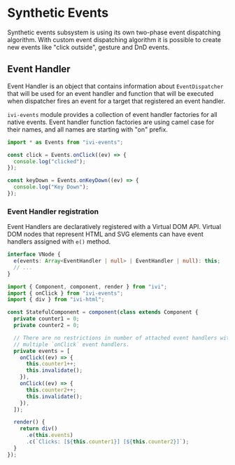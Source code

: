 # Synthetic Events

Synthetic events subsystem is using its own two-phase event dispatching algorithm. With custom event dispatching
algorithm it is possible to create new events like "click outside", gesture and DnD events.

## Event Handler

Event Handler is an object that contains information about `EventDispatcher` that will be used for an event handler
and function that will be executed when dispatcher fires an event for a target that registered an event handler.

`ivi-events` module provides a collection of event handler factories for all native events. Event handler function
factories are using camel case for their names, and all names are starting with "on" prefix.

```ts
import * as Events from "ivi-events";

const click = Events.onClick((ev) => {
  console.log("clicked");
});

const keyDown = Events.onKeyDown((ev) => {
  console.log("Key Down");
});
```

### Event Handler registration

Event Handlers are declaratively registered with a Virtual DOM API. Virtual DOM nodes that represent HTML and SVG
elements can have event handlers assigned with `e()` method.

```ts
interface VNode {
  e(events: Array<EventHandler | null> | EventHandler | null): this;
  // ...
}
```

```ts
import { Component, component, render } from "ivi";
import { onClick } from "ivi-events";
import { div } from "ivi-html";

const StatefulComponent = component(class extends Component {
  private counter1 = 0;
  private counter2 = 0;

  // There are no restrictions in number of attached event handlers with the same type, it is possible to attach
  // multiple `onClick` event handlers.
  private events = [
    onClick((ev) => {
      this.counter1++;
      this.invalidate();
    }),
    onClick((ev) => {
      this.counter2++;
      this.invalidate();
    }),
  ]);

  render() {
    return div()
      .e(this.events)
      .c(`Clicks: [${this.counter1}] [${this.counter2}]`);
  }
});
```
